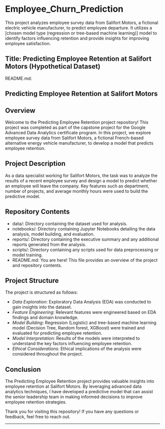 # Employee_Churn_Prediction
This project analyzes employee survey data from Salifort Motors, a fictional electric vehicle manufacturer, to predict employee departure. It utilizes a [chosen model type (regression or tree-based machine learning)] model to identify factors influencing retention and provide insights for improving employee satisfaction.

## Title: Predicting Employee Retention at Salifort Motors (Hypothetical Dataset)

README.md:

## Predicting Employee Retention at Salifort Motors

## Overview

Welcome to the Predicting Employee Retention project repository! This project was completed as part of the capstone project for the  Google Advanced Data Analytics certificate program. In this project, we explore employee survey data from Salifort Motors, a fictional French-based alternative energy vehicle manufacturer, to develop a model that predicts employee retention.

## Project Description

As a data specialist working for Salifort Motors, the task was to analyze the results of a recent employee survey and design a model to predict whether an employee will leave the company. Key features such as department, number of projects, and average monthly hours were used to build the predictive model.

## Repository Contents

- data/: Directory containing the dataset used for analysis.
- notebooks/: Directory containing Jupyter Notebooks detailing the data analysis, model building, and evaluation.
- reports/: Directory containing the executive summary and any additional reports generated from the analysis.
- scripts/: Directory containing any scripts used for data preprocessing or model training.
- README.md: You are here! This file provides an overview of the project and repository contents.


## Project Structure

The project is structured as follows:

- *Data Exploration*: Exploratory Data Analysis (EDA) was conducted to gain insights into the dataset.
- *Feature Engineering*: Relevant features were engineered based on EDA findings and domain knowledge.
- *Model Building*: Regression (Logistic) and tree-based machine learning model (Decision Tree, Random forest, XGBoost) were trained and evaluated for predicting employee retention.
- *Model Interpretation*: Results of the models were interpreted to understand the key factors influencing employee retention.
- *Ethical Considerations*: Ethical implications of the analysis were considered throughout the project.

## Conclusion

The Predicting Employee Retention project provides valuable insights into employee retention at Salifort Motors. By leveraging advanced data analytics techniques, I have developed a predictive model that can assist the senior leadership team in making informed decisions to improve employee retention strategies.

Thank you for visiting this repository! If you have any questions or feedback, feel free to reach out.

---
